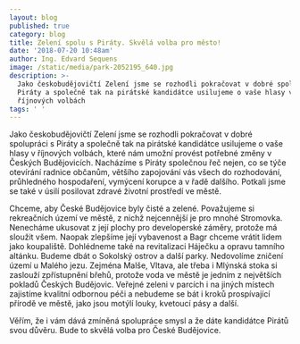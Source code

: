 ```yaml
---
layout: blog
published: true
category: blog
title: Zelení spolu s Piráty. Skvělá volba pro město!
date: '2018-07-20 10:48am'
author: Ing. Edvard Sequens
image: /static/media/park-2052195_640.jpg
description: >-
  Jako českobudějovičtí Zelení jsme se rozhodli pokračovat v dobré spolupráci s
  Piráty a společně tak na pirátské kandidátce usilujeme o vaše hlasy v
  říjnových volbách
tags: ' '
---
```

Jako českobudějovičtí Zelení jsme se rozhodli pokračovat v dobré spolupráci s Piráty a společně tak na pirátské kandidátce usilujeme o vaše hlasy v říjnových volbách, které nám umožní provést potřebné změny v Českých Budějovicích. Nacházíme s Piráty společnou řeč nejen, co se týče otevírání radnice občanům, většího zapojování vás všech do rozhodování, průhledného hospodaření, vymýcení korupce a v řadě dalšího. Potkali jsme se také v úsilí posilovat zdravé životní prostředí ve městě.

Chceme, aby České Budějovice byly čisté a zelené. Považujeme si rekreačních území ve městě, z nichž nejcennější je pro mnohé Stromovka. Nenecháme ukusovat z její plochy pro developerské záměry, protože má sloužit všem. Naopak zlepšíme její vybavenost a Bagr chceme vrátit lidem jako koupaliště. Dohlédneme také na revitalizaci Háječku a opravu tamního altánku. Budeme dbát o Sokolský ostrov a další parky. Nedovolíme zničení území u Malého jezu. Zejména Malše, Vltava, ale třeba i Mlýnská stoka si zaslouží zpřístupnění břehů, protože voda ve městě je jedním z největších pokladů Českých Budějovic. Veřejné zeleni v parcích i na jiných místech zajistíme kvalitní odbornou péči a nebudeme se bát i kroků prospívající přírodě ve městě, jako jsou motýlí louky, kvetoucí pásy a další.

Věřím, že i vám dává zmíněná spolupráce smysl a že dáte kandidátce Pirátů svou důvěru. Bude to skvělá volba pro České Budějovice.
